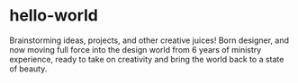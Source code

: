 # hello-world
Brainstorming ideas, projects, and other creative juices!
Born designer, and now moving full force into the design world from 6 years of ministry experience, ready to take on creativity and bring the world back to a state of beauty.
